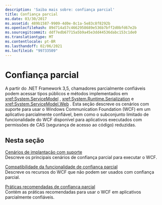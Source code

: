 ```yaml
---
description: 'Saiba mais sobre: confiança parcial'
title: Confiança parcial
ms.date: 03/30/2017
ms.assetid: 489b1587-9909-4d0e-8c1a-5e83c8f8292b
ms.openlocfilehash: 89d714a57c4662958689e536b7bff2d0bfd67e2b
ms.sourcegitcommit: ddf7edb67715a5b9a45e3dd44536dabc153c1de0
ms.translationtype: MT
ms.contentlocale: pt-BR
ms.lasthandoff: 02/06/2021
ms.locfileid: "99733509"
---
```

# <a name="partial-trust"></a>Confiança parcial

A partir do .NET Framework 3,5, chamadores parcialmente confiáveis podem acessar tipos públicos e métodos implementados em <xref:System.ServiceModel> , <xref:System.Runtime.Serialization> e <xref:System.ServiceModel.Web> . Esta seção descreve os cenários com suporte para usar o Windows Communication Foundation (WCF) em um aplicativo parcialmente confiável, bem como o subconjunto limitado de funcionalidade do WCF disponível para aplicativos executados com permissões de CAS (segurança de acesso ao código) reduzidas.  
  
## <a name="in-this-section"></a>Nesta seção  

 [Cenários de implantação com suporte](supported-deployment-scenarios.md)  
 Descreve os principais cenários de confiança parcial para executar o WCF.  
  
 [Compatibilidade da funcionalidade de confiança parcial](partial-trust-feature-compatibility.md)  
 Descreve os recursos do WCF que não podem ser usados com confiança parcial.  
  
 [Práticas recomendadas de confiança parcial](partial-trust-best-practices.md)  
 Contém as práticas recomendadas para usar o WCF em aplicativos parcialmente confiáveis.
